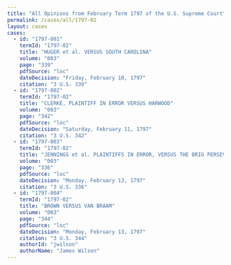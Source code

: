```yaml
---
title: "All Opinions from February Term 1797 of the U.S. Supreme Court"
permalink: /cases/all/1797-02
layout: cases
cases:
  - id: "1797-001"
    termId: "1797-02"
    title: "HUGER et al. VERSUS SOUTH CAROLINA"
    volume: "003"
    page: "339"
    pdfSource: "loc"
    dateDecision: "Friday, February 10, 1797"
    citation: "3 U.S. 339"
  - id: "1797-002"
    termId: "1797-02"
    title: "CLERKE, PLAINTIFF IN ERROR VERSUS HARWOOD"
    volume: "003"
    page: "342"
    pdfSource: "loc"
    dateDecision: "Saturday, February 11, 1797"
    citation: "3 U.S. 342"
  - id: "1797-003"
    termId: "1797-02"
    title: "JENNINGS et al. PLAINTIFFS IN ERROR, VERSUS THE BRIG PERSEVERANCE, et al."
    volume: "003"
    page: "336"
    pdfSource: "loc"
    dateDecision: "Monday, February 13, 1797"
    citation: "3 U.S. 336"
  - id: "1797-004"
    termId: "1797-02"
    title: "BROWN VERSUS VAN BRAAM"
    volume: "003"
    page: "344"
    pdfSource: "loc"
    dateDecision: "Monday, February 13, 1797"
    citation: "3 U.S. 344"
    authorId: "jwilson"
    authorName: "James Wilson"
---
```


